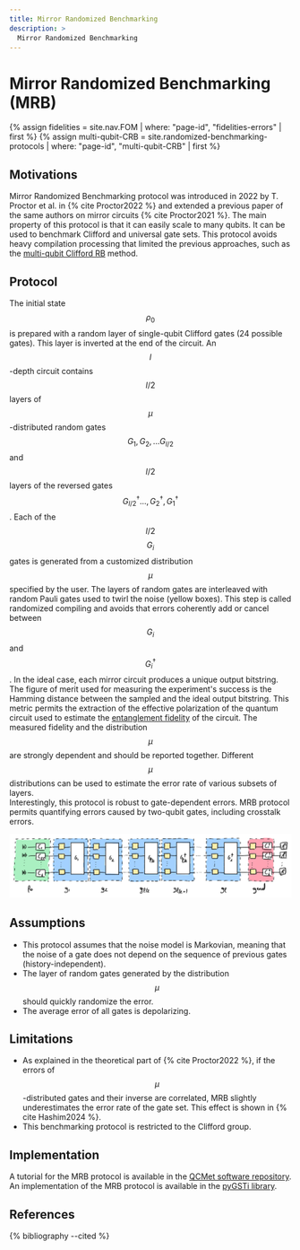```yaml
---
title: Mirror Randomized Benchmarking
description: >
  Mirror Randomized Benchmarking
---
```


# Mirror Randomized Benchmarking (MRB)

{% assign fidelities = site.nav.FOM | where: "page-id", "fidelities-errors" | first %}
{% assign multi-qubit-CRB = site.randomized-benchmarking-protocols | where: "page-id", "multi-qubit-CRB" | first %}

## Motivations

Mirror Randomized Benchmarking protocol was introduced in 2022 by T. Proctor et al. in {% cite Proctor2022 %} and extended a previous paper of the same authors on mirror circuits {% cite Proctor2021 %}. The main property of this protocol is that it can easily scale to many qubits. It can be used to benchmark Clifford and universal gate sets. This protocol avoids heavy compilation processing that limited the previous approaches, such as the <a href="{{ multi-qubit-CRB.url | prepend: site.baseurl }}" target="_blank">multi-qubit Clifford RB</a> method.

## Protocol

The initial state $$\rho_0$$ is prepared with a random layer of single-qubit Clifford gates (24 possible gates). This layer is inverted at the end of the circuit. An $$l$$-depth circuit contains $$l/2$$ layers of $$\mu$$-distributed random gates $$G_1, G_2, ... G_{l/2}$$ and $$l/2$$ layers of the reversed gates $$G_{l/2}^{\dagger} ..., G_{2}^{\dagger}, G_{1}^{\dagger}$$. Each of the $$l/2$$ $$G_i$$ gates is generated from a customized distribution $$\mu$$ specified by the user. The layers of random gates are interleaved with random Pauli gates used to twirl the noise (yellow boxes). This step is called randomized compiling and avoids that errors coherently add or cancel between $$G_i$$ and $$G_i^{\dagger}$$. In the ideal case, each mirror circuit produces a unique output bitstring. The figure of merit used for measuring the experiment's success is the Hamming distance between the sampled and the ideal output bitstring. This metric permits the extraction of the effective polarization of the quantum circuit used to estimate the <a href="{{ fidelities.url | prepend: site.baseurl }}#entanglement-fidelity" target="_blank">entanglement fidelity</a> of the circuit. The measured fidelity and the distribution $$\mu$$ are strongly dependent and should be reported together. Different $$\mu$$ distributions can be used to estimate the error rate of various subsets of layers.  
Interestingly, this protocol is robust to gate-dependent errors. MRB protocol permits quantifying errors caused by two-qubit gates, including crosstalk errors.

<div class="center">
  <img src="/img/system-level-benchmark/randomized/RB-mirror.png" class="img_large" alt="Quantum circuit associated to the Mirror randomized benchmarking protocol"/>
</div>

## Assumptions

- This protocol assumes that the noise model is Markovian, meaning that the noise of a gate does not depend on the sequence of previous gates (history-independent).
- The layer of random gates generated by the distribution $$\mu$$ should quickly randomize the error.
- The average error of all gates is depolarizing.

## Limitations

- As explained in the theoretical part of {% cite Proctor2022 %}, if the errors of $$\mu$$-distributed gates and their inverse are correlated, MRB slightly underestimates the error rate of the gate set. This effect is shown in {% cite Hashim2024 %}. 
- This benchmarking protocol is restricted to the Clifford group.

## Implementation

A tutorial for the MRB protocol is available in the <a href="https://gitlab.npl.co.uk/qc-metrics-and-benchmarks/qcmet/-/tree/main/tutorials/circuit_execution_quality_metrics/mirrored_circuits" target="_blank">QCMet software repository</a>.  
An implementation of the MRB protocol is available in the <a href="https://pygsti.readthedocs.io/en/latest/autoapi/pygsti/protocols/index.html#pygsti.protocols.MirrorRBDesign" target="_blank">pyGSTi library</a>.

## References

{% bibliography --cited %}